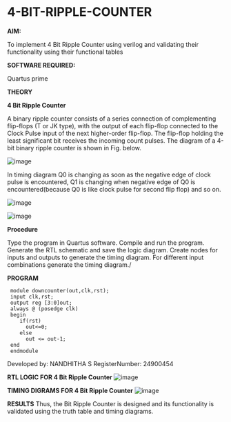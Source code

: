 # 4-BIT-RIPPLE-COUNTER

**AIM:**

To implement  4 Bit Ripple Counter using verilog and validating their functionality using their functional tables

**SOFTWARE REQUIRED:**

Quartus prime

**THEORY**

**4 Bit Ripple Counter**

A binary ripple counter consists of a series connection of complementing flip-flops (T or JK type), with the output of each flip-flop connected to the Clock Pulse input of the next higher-order flip-flop. The flip-flop holding the least significant bit receives the incoming count pulses. The diagram of a 4-bit binary ripple counter is shown in Fig. below.

![image](https://github.com/naavaneetha/4-BIT-RIPPLE-COUNTER/assets/154305477/cb4b74d4-31ab-4359-95d0-d22e67daba13)

In timing diagram Q0 is changing as soon as the negative edge of clock pulse is encountered, Q1 is changing when negative edge of Q0 is encountered(because Q0 is like clock pulse for second flip flop) and so on.

![image](https://github.com/naavaneetha/4-BIT-RIPPLE-COUNTER/assets/154305477/a573a7d6-014e-4e54-93e6-e2ac9530960b)

![image](https://github.com/naavaneetha/4-BIT-RIPPLE-COUNTER/assets/154305477/85e1958a-2fc1-49bb-9a9f-d58ccbf3663c)

**Procedure**

Type the program in Quartus software.
Compile and run the program.
Generate the RTL schematic and save the logic diagram.
Create nodes for inputs and outputs to generate the timing diagram.
For different input combinations generate the timing diagram./

**PROGRAM**
~~~
 module downcounter(out,clk,rst);
 input clk,rst;
 output reg [3:0]out;
 always @ (posedge clk)
 begin
    if(rst)
      out<=0;
    else 
      out <= out-1;
 end
 endmodule
~~~
Developed by: NANDHITHA S
RegisterNumber: 24900454


**RTL LOGIC FOR 4 Bit Ripple Counter**
![image](https://github.com/user-attachments/assets/bec01375-5de9-4d8a-a464-c16f2a9ca1da)

**TIMING DIGRAMS FOR 4 Bit Ripple Counter**
![image](https://github.com/user-attachments/assets/5d8b5559-a95e-40a2-895f-5d3cada123d5)

**RESULTS**
Thus, the Bit Ripple Counter is designed and its functionality is validated using the truth table and timing diagrams.
